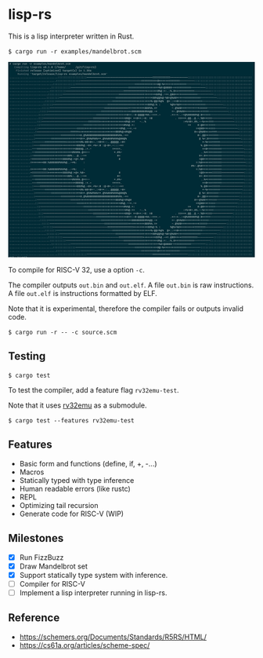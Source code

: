 lisp-rs
=========

This is a lisp interpreter written in Rust.

```shell
$ cargo run -r examples/mandelbrot.scm
```

![mandelbrot](./examples/mandelbrot.png)

To compile for RISC-V 32, use a option `-c`. 

The compiler outputs `out.bin` and `out.elf`. 
A file `out.bin` is raw instructions.
A file `out.elf` is instructions formatted by ELF.

Note that it is experimental, therefore the compiler fails or outputs invalid code.

```shell
$ cargo run -r -- -c source.scm
```

## Testing

```
$ cargo test
```

To test the compiler, add a feature flag `rv32emu-test`.

Note that it uses [rv32emu](https://github.com/long-long-float/rv32emu.git) as a submodule.

```
$ cargo test --features rv32emu-test
```

## Features

- Basic form and functions (define, if, +, -...)
- Macros
- Statically typed with type inference
- Human readable errors (like rustc)
- REPL
- Optimizing tail recursion
- Generate code for RISC-V (WIP)

## Milestones

- [x] Run FizzBuzz
- [x] Draw Mandelbrot set
- [x] Support statically type system with inference.
- [ ] Compiler for RISC-V
- [ ] Implement a lisp interpreter running in lisp-rs.

## Reference

* https://schemers.org/Documents/Standards/R5RS/HTML/
* https://cs61a.org/articles/scheme-spec/
